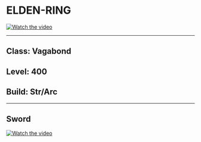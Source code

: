 # ELDEN-RING

[![Watch the video](https://img.youtube.com/vi/E3Huy2cdih0/maxresdefault.jpg)](https://www.youtube.com/watch?v=E3Huy2cdih0)

---

## Class: Vagabond
## Level: 400
## Build: Str/Arc
---
## Sword
[![Watch the video](https://img.youtube.com/vi/uIUIaS3tiYY/maxresdefault.jpg)](https://www.youtube.com/watch?v=uIUIaS3tiYY)
